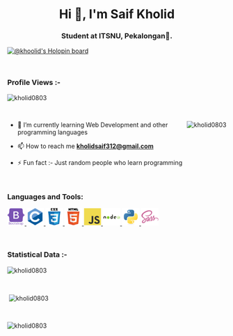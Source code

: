 <h1 align="center">Hi 👋, I'm Saif Kholid</h1>
<h3 align="center">Student at ITSNU, Pekalongan🌟.</h3>

[![@khoolid's Holopin board](https://holopin.io/api/user/board?user=khoolid)](https://holopin.io/@khoolid)

<br>

<p align="right"> <h3>Profile Views :-</h3> <img src="https://komarev.com/ghpvc/?username=kholid0803&label=Profile%20views&color=0e75b6&style=flat"
    alt="kholid0803" /> 
  </p>

<br>

<p><img align="right" src="https://github.com/Kholid0803/Kholid0803/blob/main/animation_500_kxa883sd.gif" alt="kholid0803" /></p>


- 🌱 I’m currently learning Web Development and other programming languages

- 📫 How to reach me **kholidsaif312@gmail.com**

- ⚡ Fun fact :- Just random people who learn programming


<br>

<h3 align="left">Languages and Tools:</h3>
<p align="left"> <a href="https://developer.android.com" target="_blank" rel="noreferrer"> 
    <img src="https://raw.githubusercontent.com/devicons/devicon/master/icons/bootstrap/bootstrap-plain-wordmark.svg"
      alt="bootstrap" width="40" height="40" /> </a> <a href="https://www.cprogramming.com/" target="_blank"
    rel="noreferrer"> 
    <img src="https://raw.githubusercontent.com/devicons/devicon/master/icons/c/c-original.svg"
      alt="c" width="40" height="40" /> </a> <a href="https://www.w3schools.com/cpp/" target="_blank" rel="noreferrer">
     <img
      src="https://raw.githubusercontent.com/devicons/devicon/master/icons/css3/css3-original-wordmark.svg" alt="css3"
      width="40" height="40" /> </a> <a href="https://www.w3.org/html/" target="_blank" rel="noreferrer"> 
    <img
      src="https://raw.githubusercontent.com/devicons/devicon/master/icons/html5/html5-original-wordmark.svg"
      alt="html5" width="40" height="40" /> </a> <a href="https://www.adobe.com/in/products/illustrator.html"
    target="_blank" rel="noreferrer">
    <img
      src="https://raw.githubusercontent.com/devicons/devicon/master/icons/javascript/javascript-original.svg"
      alt="javascript" width="40" height="40" /> </a> <a href="https://kotlinlang.org" target="_blank" rel="noreferrer">
     <img
      src="https://raw.githubusercontent.com/devicons/devicon/master/icons/nodejs/nodejs-original-wordmark.svg"
      alt="nodejs" width="40" height="40" /> </a> <a href="https://pandas.pydata.org/" target="_blank" rel="noreferrer">
    <img
      src="https://raw.githubusercontent.com/devicons/devicon/master/icons/python/python-original.svg" alt="python"
      width="40" height="40" /> </a> <a href="https://reactjs.org/" target="_blank" rel="noreferrer"> 
    <img
      src="https://raw.githubusercontent.com/devicons/devicon/master/icons/sass/sass-original.svg" alt="sass" width="40"
      height="40" /> </a> </p>

<br>

<h3>Statistical Data :-</h3>
<p><img align="center"
    src="https://github-readme-stats.vercel.app/api/top-langs?username=kholid0803&show_icons=true&locale=en&bg_color=0d1117&text_color=ffffff&layout=compact"
    alt="kholid0803" 
    bg_color=#808080/></p>

<br>

<p>&nbsp;<img align="center" src="https://github-readme-stats.vercel.app/api?username=kholid0803&show_icons=true&locale=en&bg_color=0d1117&text_color=ffffff&repo=convoychat"
    alt="kholid0803" /></p>

<br>

<p><img align="center" src="https://github-readme-streak-stats.herokuapp.com/?user=Kholid0803&theme=dark&background=0d1117&date_format=M%20j%5B%2C%20Y%5D" alt="kholid0803" /></p>

<!-- <br>
<h3>Trophies :-</h3>
<p align="left"> <a href="https://github.com/ryo-ma/github-profile-trophy"><img
      src="https://github-profile-trophy.vercel.app/?username=adam-pw&bg_color=0d1117&text_color=ffffff" alt="adam-pw" /></a> </p> -->
      
<p align="left"> <a href="https://twitter.com/" target="blank"><img
      src="https://img.shields.io/twitter/follow/?logo=twitter&style=for-the-badge" alt="" /></a> </p>

